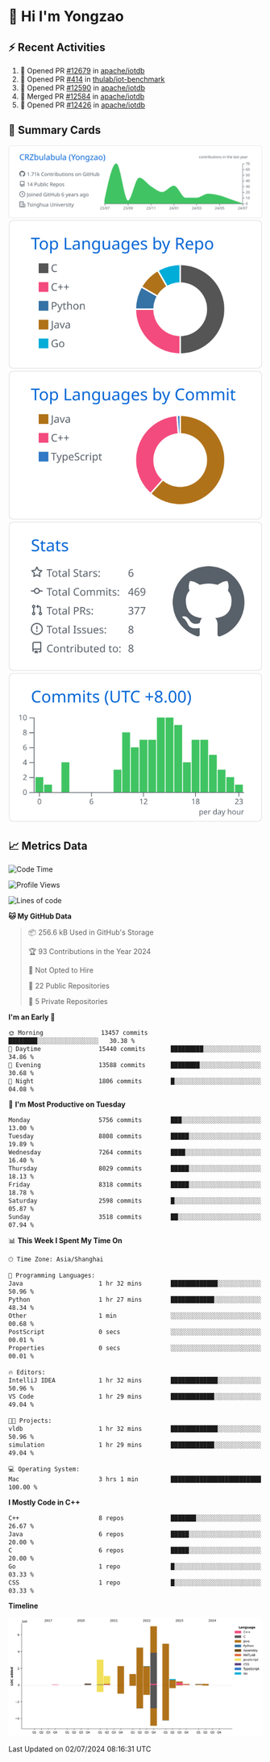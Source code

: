 # 👋 Hi I'm Yongzao

## ⚡ Recent Activities
<!--START_SECTION:activity-->
1. 💪 Opened PR [#12679](https://github.com/apache/iotdb/pull/12679) in [apache/iotdb](https://github.com/apache/iotdb)
2. 💪 Opened PR [#414](https://github.com/thulab/iot-benchmark/pull/414) in [thulab/iot-benchmark](https://github.com/thulab/iot-benchmark)
3. 💪 Opened PR [#12590](https://github.com/apache/iotdb/pull/12590) in [apache/iotdb](https://github.com/apache/iotdb)
4. 🎉 Merged PR [#12584](https://github.com/apache/iotdb/pull/12584) in [apache/iotdb](https://github.com/apache/iotdb)
5. 💪 Opened PR [#12426](https://github.com/apache/iotdb/pull/12426) in [apache/iotdb](https://github.com/apache/iotdb)
<!--END_SECTION:activity-->

## 🎑 Summary Cards

[![](https://raw.githubusercontent.com/CRZbulabula/CRZbulabula/main/profile-summary-card-output/github/0-profile-details.svg)](https://github.com/vn7n24fzkq/github-profile-summary-cards)
[![](https://raw.githubusercontent.com/CRZbulabula/CRZbulabula/main/profile-summary-card-output/github/1-repos-per-language.svg)](https://github.com/vn7n24fzkq/github-profile-summary-cards) [![](https://raw.githubusercontent.com/CRZbulabula/CRZbulabula/main/profile-summary-card-output/github/2-most-commit-language.svg)](https://github.com/vn7n24fzkq/github-profile-summary-cards)
[![](https://raw.githubusercontent.com/CRZbulabula/CRZbulabula/main/profile-summary-card-output/github/3-stats.svg)](https://github.com/vn7n24fzkq/github-profile-summary-cards) [![](https://raw.githubusercontent.com/CRZbulabula/CRZbulabula/main/profile-summary-card-output/github/4-productive-time.svg)](https://github.com/vn7n24fzkq/github-profile-summary-cards)

## 📈 Metrics Data

<!--START_SECTION:waka-->
![Code Time](http://img.shields.io/badge/Code%20Time-663%20hrs%208%20mins-blue)

![Profile Views](http://img.shields.io/badge/Profile%20Views-0-blue)

![Lines of code](https://img.shields.io/badge/From%20Hello%20World%20I%27ve%20Written-27.7%20million%20lines%20of%20code-blue)

**🐱 My GitHub Data** 

> 📦 256.6 kB Used in GitHub's Storage 
 > 
> 🏆 93 Contributions in the Year 2024
 > 
> 🚫 Not Opted to Hire
 > 
> 📜 22 Public Repositories 
 > 
> 🔑 5 Private Repositories 
 > 
**I'm an Early 🐤** 

```text
🌞 Morning                13457 commits       ████████░░░░░░░░░░░░░░░░░   30.38 % 
🌆 Daytime                15440 commits       █████████░░░░░░░░░░░░░░░░   34.86 % 
🌃 Evening                13588 commits       ████████░░░░░░░░░░░░░░░░░   30.68 % 
🌙 Night                  1806 commits        █░░░░░░░░░░░░░░░░░░░░░░░░   04.08 % 
```
📅 **I'm Most Productive on Tuesday** 

```text
Monday                   5756 commits        ███░░░░░░░░░░░░░░░░░░░░░░   13.00 % 
Tuesday                  8808 commits        █████░░░░░░░░░░░░░░░░░░░░   19.89 % 
Wednesday                7264 commits        ████░░░░░░░░░░░░░░░░░░░░░   16.40 % 
Thursday                 8029 commits        █████░░░░░░░░░░░░░░░░░░░░   18.13 % 
Friday                   8318 commits        █████░░░░░░░░░░░░░░░░░░░░   18.78 % 
Saturday                 2598 commits        █░░░░░░░░░░░░░░░░░░░░░░░░   05.87 % 
Sunday                   3518 commits        ██░░░░░░░░░░░░░░░░░░░░░░░   07.94 % 
```


📊 **This Week I Spent My Time On** 

```text
🕑︎ Time Zone: Asia/Shanghai

💬 Programming Languages: 
Java                     1 hr 32 mins        █████████████░░░░░░░░░░░░   50.96 % 
Python                   1 hr 27 mins        ████████████░░░░░░░░░░░░░   48.34 % 
Other                    1 min               ░░░░░░░░░░░░░░░░░░░░░░░░░   00.68 % 
PostScript               0 secs              ░░░░░░░░░░░░░░░░░░░░░░░░░   00.01 % 
Properties               0 secs              ░░░░░░░░░░░░░░░░░░░░░░░░░   00.01 % 

🔥 Editors: 
IntelliJ IDEA            1 hr 32 mins        █████████████░░░░░░░░░░░░   50.96 % 
VS Code                  1 hr 29 mins        ████████████░░░░░░░░░░░░░   49.04 % 

🐱‍💻 Projects: 
vldb                     1 hr 32 mins        █████████████░░░░░░░░░░░░   50.96 % 
simulation               1 hr 29 mins        ████████████░░░░░░░░░░░░░   49.04 % 

💻 Operating System: 
Mac                      3 hrs 1 min         █████████████████████████   100.00 % 
```

**I Mostly Code in C++** 

```text
C++                      8 repos             ███████░░░░░░░░░░░░░░░░░░   26.67 % 
Java                     6 repos             █████░░░░░░░░░░░░░░░░░░░░   20.00 % 
C                        6 repos             █████░░░░░░░░░░░░░░░░░░░░   20.00 % 
Go                       1 repo              █░░░░░░░░░░░░░░░░░░░░░░░░   03.33 % 
CSS                      1 repo              █░░░░░░░░░░░░░░░░░░░░░░░░   03.33 % 
```



**Timeline**

![Lines of Code chart](https://raw.githubusercontent.com/CRZbulabula/CRZbulabula/main/assets/bar_graph.png)


 Last Updated on 02/07/2024 08:16:31 UTC
<!--END_SECTION:waka-->

